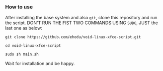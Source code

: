 ### How to use

After installing the base system and also `git`, clone this repository and run the script. DON'T RUN THE FIST TWO COMMANDS USING `SUDO`, JUST the last one as below:

`git clone https://github.com/ehodu/void-linux-xfce-script.git`

`cd void-linux-xfce-script` 

`sudo sh main.sh` 

Wait for installation and be happy. 
